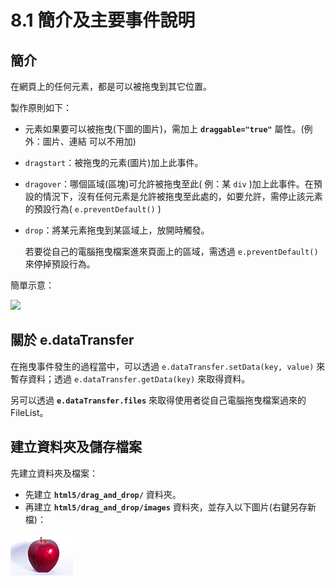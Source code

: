 # 8.1 簡介及主要事件說明

## 簡介

在網頁上的任何元素，都是可以被拖曳到其它位置。

製作原則如下：

* 元素如果要可以被拖曳(下圖的圖片)，需加上 **`draggable="true"`** 屬性。(例外：圖片、連結 可以不用加)
* `dragstart`：被拖曳的元素(圖片)加上此事件。
* `dragover`：哪個區域(區塊)可允許被拖曳至此( 例：某 `div` )加上此事件。在預設的情況下，沒有任何元素是允許被拖曳至此處的，如要允許，需停止該元素的預設行為( `e.preventDefault()` )
*   `drop`：將某元素拖曳到某區域上，放開時觸發。

    若要從自己的電腦拖曳檔案進來頁面上的區域，需透過 `e.preventDefault()` 來停掉預設行為。

簡單示意：

![](../.gitbook/assets/drop\_and\_drop\_hint.png)

## 關於 e.dataTransfer

在拖曳事件發生的過程當中，可以透過 `e.dataTransfer.setData(key, value)` 來暫存資料；透過 `e.dataTransfer.getData(key)` 來取得資料。

另可以透過 **`e.dataTransfer.files`** 來取得使用者從自己電腦拖曳檔案過來的 FileList。



## 建立資料夾及儲存檔案

先建立資料夾及檔案：

* 先建立 **`html5/drag_and_drop/`** 資料夾。
* 再建立 **`html5/drag_and_drop/images`** 資料夾，並存入以下圖片(右鍵另存新檔)：

![](../.gitbook/assets/apple.png)



